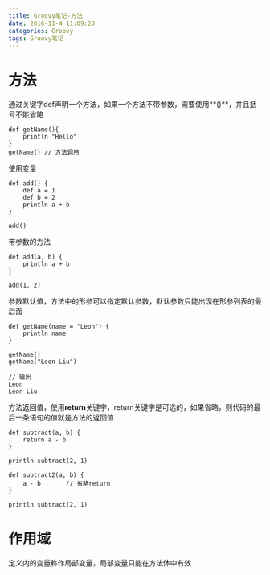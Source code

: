 ```yaml
---
title: Groovy笔记-方法
date: 2016-11-4 11:09:20
categories: Groovy
tags: Groovy笔记
---
```

# 方法
通过关键字def声明一个方法，如果一个方法不带参数，需要使用**()**，并且括号不能省略

    def getName(){
		println "Hello"
    }
    getName() // 方法调用

使用变量

    def add() {
        def a = 1
        def b = 2
        println a + b
    }

    add()

带参数的方法

    def add(a, b) {
        println a + b
    }

    add(1, 2)

参数默认值，方法中的形参可以指定默认参数，默认参数只能出现在形参列表的最后面

    def getName(name = "Leon") {
        println name
    }

    getName()
    getName("Leon Liu")

    // 输出
    Leon
    Leon Liu

方法返回值，使用**return**关键字，return关键字是可选的，如果省略，则代码的最后一条语句的值就是方法的返回值

    def subtract(a, b) {
        return a - b
    }

    println subtract(2, 1)

    def subtract2(a, b) {
        a - b		// 省略return
    }

    println subtract(2, 1)

# 作用域
定义内的变量称作局部变量，局部变量只能在方法体中有效




























